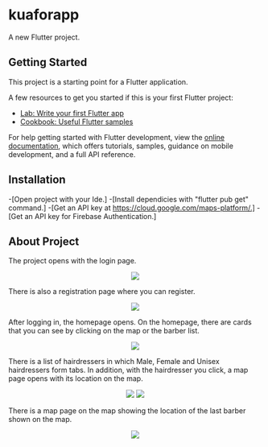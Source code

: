 # kuaforapp

A new Flutter project.

## Getting Started

This project is a starting point for a Flutter application.

A few resources to get you started if this is your first Flutter project:

- [Lab: Write your first Flutter app](https://docs.flutter.dev/get-started/codelab)
- [Cookbook: Useful Flutter samples](https://docs.flutter.dev/cookbook)

For help getting started with Flutter development, view the
[online documentation](https://docs.flutter.dev/), which offers tutorials,
samples, guidance on mobile development, and a full API reference.

## Installation

-[Open project with your Ide.]
-[Install dependicies with "flutter pub get" command.]
-[Get an API key at https://cloud.google.com/maps-platform/.]
-[Get an API key for Firebase Authentication.]

## About Project

The project opens with the login page.
<p align="center">
  <img src="https://github.com/omercanuyar/BiberberApp/images/login.png">
</p>

There is also a registration page where you can register.
<p align="center">
  <img src="https://github.com/omercanuyar/BiberberApp/images/signUp.png">
</p>

After logging in, the homepage opens. On the homepage, there are cards that you can see by clicking on the map or the barber list.
<p align="center">
  <img src="https://github.com/omercanuyar/BiberberApp/images/Home.png">
</p>

There is a list of hairdressers in which Male, Female and Unisex hairdressers form tabs. In addition, with the hairdresser you click, a map page opens with its location on the map.
<p align="center">
  <img src="https://github.com/omercanuyar/BiberberApp/images/kuaforList.png">
  <img src="https://github.com/omercanuyar/BiberberApp/images/clickKuafor.png">
</p>

There is a map page on the map showing the location of the last barber shown on the map.
<p align="center">
  <img src="https://github.com/omercanuyar/BiberberApp/images/mapPage.png">
</p>

